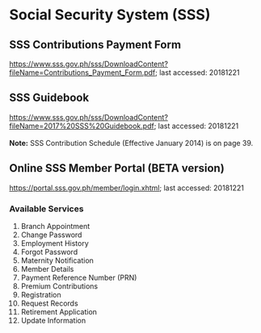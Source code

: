 # Social Security System (SSS)

## SSS Contributions Payment Form
https://www.sss.gov.ph/sss/DownloadContent?fileName=Contributions_Payment_Form.pdf; last accessed: 20181221

## SSS Guidebook
https://www.sss.gov.ph/sss/DownloadContent?fileName=2017%20SSS%20Guidebook.pdf; last accessed: 20181221</br></br>
<b>Note:</b> SSS Contribution Schedule (Effective January 2014) is on page 39.

## Online SSS Member Portal (BETA version)
https://portal.sss.gov.ph/member/login.xhtml; last accessed: 20181221

### Available Services
1) Branch Appointment</br>
2) Change Password</br>
3) Employment History</br>
4) Forgot Password</br>
5) Maternity Notification</br>
6) Member Details</br>
7) Payment Reference Number (PRN)</br>
8) Premium Contributions</br>
9) Registration</br>
10) Request Records</br>
11) Retirement Application</br>
12) Update Information</br>

